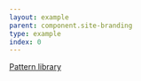 ```yaml
---
layout: example
parent: component.site-branding
type: example
index: 0
---
```


<div class="site-branding">
    <div class="site-branding__title">
        <a data-navigation="title" class="site-branding__link" href="#">Pattern library</a>
    </div>
</div>
